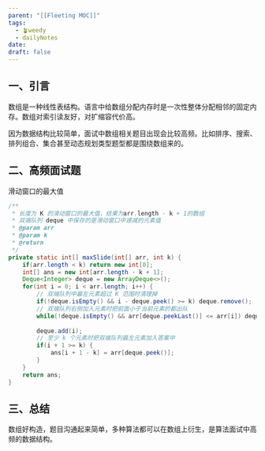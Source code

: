 ```yaml
---
parent: "[[Fleeting MOC]]"
tags:
  - 🪴weedy
  - dailyNotes
date: 
draft: false
---
```

## 一、引言

数组是一种线性表结构。语言中给数组分配内存时是一次性整体分配相邻的固定内存。数组对索引读友好，对扩缩容代价高。

因为数据结构比较简单，面试中数组相关题目出现会比较高频。比如排序、搜索、排列组合、集合甚至动态规划类型题型都是围绕数组来的。

## 二、高频面试题

滑动窗口的最大值
```java
/**  
 * 长度为 K 的滑动窗口的最大值，结果为arr.length - k + 1的数组  
 * 双端队列 deque 中保存的是滑动窗口中递减的元素值  
 * @param arr  
 * @param k  
 * @return  
 */  
private static int[] maxSlide(int[] arr, int k) {  
    if(arr.length < k) return new int[0];  
    int[] ans = new int[arr.length - k + 1];  
    Deque<Integer> deque = new ArrayDeque<>();  
    for(int i = 0; i < arr.length; i++) {  
        // 双端队列中最左元素超过 K 范围时清理掉  
        if(!deque.isEmpty() && i - deque.peek() >= k) deque.remove();  
        // 双端队列右侧加入元素时把前面小于当前元素的都出队  
        while(!deque.isEmpty() && arr[deque.peekLast()] <= arr[i]) deque.removeLast();  
  
        deque.add(i);  
        // 至少 k 个元素时把双端队列最左元素加入答案中  
        if(i + 1 >= k) {  
            ans[i + 1 - k] = arr[deque.peek()];  
        }  
    }  
    return ans;  
}
```

## 三、总结

数组好构造，题目沟通起来简单，多种算法都可以在数组上衍生，是算法面试中高频的数据结构。